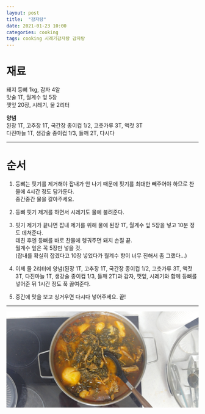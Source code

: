 ```yaml
---
layout: post
title:  "감자탕"
date: 2021-01-23 10:00
categories: cooking
tags: cooking 시레기감자탕 감자탕
---
```


# 재료

돼지 등뼈 1kg, 감자 4알<br />
맛술 1T, 월계수 잎 5장<br />
깻잎 20장, 시레기, 물 2리터

**양념<br />**
된장 1T, 고추장 1T, 국간장 종이컵 1/2, 고춧가루 3T, 액젓 3T<br />
다진마늘 1T, 생강술 종이컵 1/3, 들깨 2T, 다시다

---

# 순서

1. 등뼈는 핏기를 제거해야 잡내가 안 나기 때문에 핏기를 최대한 빼주어야 하므로
찬 물에 4시간 정도 담가둔다.<br />
중간중간 물을 갈아주세요.

2. 등뼈 핏기 제거를 하면서 시레기도 물에 불려준다.

3. 핏기 제거가 끝나면 잡내 제거를 위해 물에 된장 1T, 월계수 잎 5장을 넣고 10분 정도 데쳐준다.<br />
데친 후엔 등뼈를 바로 찬물에 헹궈주면 돼지 손질 끝.<br />
월계수 잎은 꼭 5장만 넣을 것.<br />
(잡내를 확실히 잡겠다고 10장 넣었다가 월계수 향이 너무 진해서 좀 그랬다...)

4. 이제 물 2리터에 양념(된장 1T, 고추장 1T, 국간장 종이컵 1/2, 고춧가루 3T, 액젓 3T, 다진마늘 1T, 생강술 종이컵 1/3, 들깨 2T)과 감자, 깻잎, 시레기와
함께 등뼈를 넣어준 뒤 1시간 정도 푹 끓여준다.

5. 중간에 맛을 보고 싱거우면 다시다 넣어주세요. 끝!

---

![감자탕](/assets/img/cooking/2021/gamjatang.jpg)